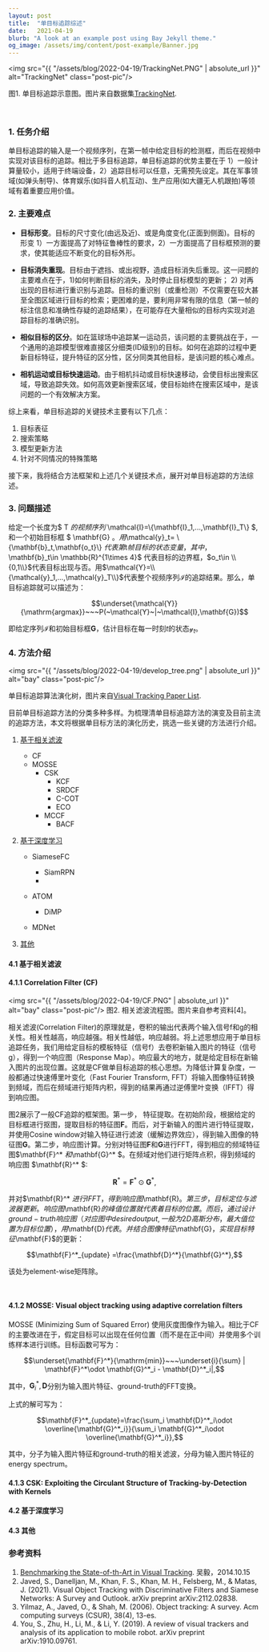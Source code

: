 ```yaml
---
layout: post
title:  "单目标追踪综述"
date:   2021-04-19
blurb: "A look at an example post using Bay Jekyll theme."
og_image: /assets/img/content/post-example/Banner.jpg
---
```


<img src="{{ "/assets/blog/2022-04-19/TrackingNet.PNG" | absolute_url }}" alt="TrackingNet" class="post-pic"/>

图1. 单目标追踪示意图。图片来自数据集[TrackingNet](https://tracking-net.org/).

<br />

### 1. 任务介绍

单目标追踪的输入是一个视频序列，在第一帧中给定目标的检测框，而后在视频中实现对该目标的追踪。相比于多目标追踪，单目标追踪的优势主要在于 1）一般计算量较小，适用于终端设备，2）追踪目标可以任意，无需预先设定。其在军事领域(如弹头制导)、体育娱乐(如抖音人机互动)、生产应用(如大疆无人机跟拍)等领域有着重要应用价值。

### 2. 主要难点

* **目标形变**。目标的尺寸变化(由远及近)、或是角度变化(正面到侧面)。目标的形变 1）一方面提高了对特征鲁棒性的要求，2）一方面提高了目标框预测的要求，使其能适应不断变化的目标外形。

* **目标消失重现**。目标由于遮挡、或出视野，造成目标消失后重现。这一问题的主要难点在于，1)如何判断目标的消失，及时停止目标模型的更新； 2) 对再出现的目标进行重识别与追踪。目标的重识别（或重检测）不仅需要在较大甚至全图区域进行目标的检索；更困难的是，要利用非常有限的信息（第一帧的标注信息和准确性存疑的追踪结果），在可能存在大量相似的目标内实现对追踪目标的准确识别。

* **相似目标的区分**。如在篮球场中追踪某一运动员，该问题的主要挑战在于，一个通用的追踪模型很难直接区分细类(ID级别)的目标。如何在追踪的过程中更新目标特征，提升特征的区分性，区分同类其他目标，是该问题的核心难点。

* **相机运动或目标快速运动**。由于相机抖动或目标快速移动，会使目标出搜索区域，导致追踪失效。如何高效更新搜索区域，使目标始终在搜索区域中，是该问题的一个有效解决方案。

综上来看，单目标追踪的关键技术主要有以下几点：

1. 目标表征
2. 搜索策略
3. 模型更新方法
4. 针对不同情况的特殊策略

接下来，我将结合方法框架和上述几个关键技术点，展开对单目标追踪的方法综述。

### 3. 问题描述

给定一个长度为$ T $的视频序列$ \mathcal{I}=\\{\mathbf{I}_1,...,\mathbf{I}_T\\} $, 和一个初始目标框 $ \mathbf{G} $。用$\mathcal{y}_t= \\{\mathbf{b}_t,\mathbf{o_t}\\} $代表第$t$帧目标的状态变量，其中，$\mathbf{b}_t\in \mathbb{R}^{1\times 4}$ 代表目标的边界框，$o_t\in \\{0,1\\}$代表目标出现与否。用$\mathcal{Y}=\\{\mathcal{y}_1,...,\mathcal{y}_T\\}$代表整个视频序列$\mathcal{I}$的追踪结果。那么，单目标追踪就可以描述为：

$$\underset{\mathcal{Y}}{\mathrm{argmax}}~~~P(~\mathcal{Y}~|~\mathcal{I},\mathbf{G})$$


即给定序列$\mathcal{I}$和初始目标框$\mathbf{G}$，估计目标在每一时刻$t$的状态$\mathcal{y}_t$。

### 4. 方法介绍
<img src="{{ "/assets/blog/2022-04-19/develop_tree.png" | absolute_url }}" alt="bay" class="post-pic"/>

单目标追踪算法演化树，图片来自[Visual Tracking Paper List](https://github.com/foolwood/benchmark_results#visual-tracking-paper-list).

目前单目标追踪方法的分类多种多样。为梳理清单目标追踪方法的演变及目前主流的追踪方法，本文将根据单目标方法的演化历史，挑选一些关键的方法进行介绍。


1. [基于相关滤波](#4.1-基于相关滤波)
    * CF
    * MOSSE
        * CSK
            * KCF
            * SRDCF
            * C-COT
            * ECO
        * MCCF
            * BACF
2. [基于深度学习](#4.2-基于深度学习)
    * SiameseFC
        * SiamRPN
        * 
    * ATOM
        * DiMP

    * MDNet

3. [其他](#4.3-其他)


#### 4.1 基于相关滤波

#### 4.1.1 Correlation Filter (CF)
<img src="{{ "/assets/blog/2022-04-19/CF.PNG" | absolute_url }}" alt="bay" class="post-pic"/>
图2. 相关滤波流程图。图片来自参考资料[4]。

相关滤波(Correlation Filter)的原理就是，卷积的输出代表两个输入信号f和g的相关性。相关性越高，响应越强。相关性越低，响应越弱。将上述思想应用于单目标追踪任务，我们用给定目标的模板特征（信号f）去卷积新输入图片的特征（信号g），得到一个响应图（Response Map）。响应最大的地方，就是给定目标在新输入图片的出现位置。这就是CF做单目标追踪的核心思想。为降低计算复杂度，一般都通过快速傅里叶变化（Fast Fourier Transform, FFT）将输入图像特征转换到频域，而后在频域进行矩阵内积，得到的结果再通过逆傅里叶变换（IFFT）得到响应图。

图2展示了一般CF追踪的框架图。第一步， 特征提取。在初始阶段，根据给定的目标框进行抠图，提取目标的特征图$\mathbf{F}$。而后，对于新输入的图片进行特征提取，并使用Cosine window对输入特征进行滤波（缓解边界效应），得到输入图像的特征图$\mathbf{G}$。第二步，响应图计算。分别对特征图$\mathbf{F}$和$\mathbf{G}$进行FFT，得到相应的频域特征图$\mathbf{F}^* $和$\mathbf{G}^* $。在频域对他们进行矩阵点积，得到频域的响应图 $\mathbf{R}^* $:

$$\mathbf{R}^*=\mathbf{F}^*\odot \mathbf{G}^*, $$

并对$\mathbf{R}^* $进行IFFT，得到响应图$\mathbf{R}$。 第三步，目标定位与滤波器更新。响应图$\mathbf{R}$的峰值位置就代表着目标的位置。而后，通过设计ground-truth响应图（对应图中desired output,一般为2D高斯分布，最大值位置为目标位置），用$\mathbf{D}$代表。并结合图像特征$\mathbf{G}$，实现目标特征$\mathbf{F}$的更新：

$$\mathbf{F}^*_{update} =\frac{\mathbf{D}^*}{\mathbf{G}^*},$$

该处为element-wise矩阵除。

<br />

#### 4.1.2 MOSSE: Visual object tracking using adaptive correlation filters

MOSSE (Minimizing Sum of Squared Error) 使用灰度图像作为输入。相比于CF的主要改进在于，假定目标可以出现在任何位置（而不是在正中间）并使用多个训练样本进行训练。目标函数可写为：

$$\underset{\mathbf{F}^*}{\mathrm{min}}~~~\underset{i}{\sum} | \mathbf{F}^*\odot \mathbf{G}^*_i - \mathbf{D}^*_i|,$$

其中，$\mathbf{G}^*_i,\mathbf{D}$分别为输入图片特征、ground-truth的FFT变换。

上式的解可写为：

$$\mathbf{F}^*_{update}=\frac{\sum_i \mathbf{D}^*_i\odot \overline{\mathbf{G}^*_i}}{\sum_i \mathbf{G}^*_i\odot \overline{\mathbf{G}^*_i}},$$

其中，分子为输入图片特征和ground-truth的相关滤波，分母为输入图片特征的energy spectrum。

#### 4.1.3 CSK: Exploiting the Circulant Structure of Tracking-by-Detection with Kernels



#### 4.2 基于深度学习


#### 4.3 其他



### 参考资料

1. [Benchmarking the State-of-th-Art in Visual Tracking](file:///E:/Study/Mendeley/task/tracking/SOT/VALSE_tracking_yi-wu.pdf). 吴毅，2014.10.15 <br />
2. Javed, S., Danelljan, M., Khan, F. S., Khan, M. H., Felsberg, M., & Matas, J. (2021). Visual Object Tracking with Discriminative Filters and Siamese Networks: A Survey and Outlook. arXiv preprint arXiv:2112.02838. <br />
3. Yilmaz, A., Javed, O., & Shah, M. (2006). Object tracking: A survey. Acm computing surveys (CSUR), 38(4), 13-es. <br />
4. You, S., Zhu, H., Li, M., & Li, Y. (2019). A review of visual trackers and analysis of its application to mobile robot. arXiv preprint arXiv:1910.09761. <br />